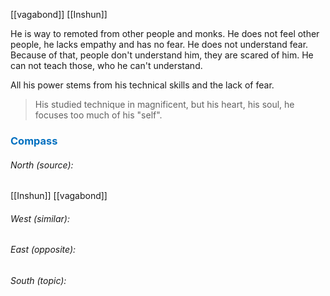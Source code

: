[[vagabond]] [[Inshun]]

He is way to remoted from other people and monks. He does not feel other people, he lacks empathy and has no fear. He does not understand fear. Because of that, people don't understand him, they are scared of him. He can not teach those, who he can't understand. 

All his power stems from his technical skills and the lack of fear.

> His studied technique in magnificent, but his heart, his soul, he focuses too much of his "self".






### <span style="color:#0070c0">Compass</span>
###### North (source):
[[Inshun]]
[[vagabond]]

###### West (similar):


###### East (opposite):


###### South (topic):


